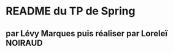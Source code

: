 # README du TP de Spring
par Lévy Marques
puis réaliser par Loreleï NOIRAUD
-----------------------------------------

